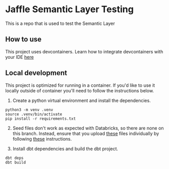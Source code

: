 # Jaffle Semantic Layer Testing

This is a repo that is used to test the Semantic Layer

## How to use

This project uses devcontainers. Learn how to integrate devcontainers with your IDE [here](https://containers.dev/supporting)

## Local development

This project is optimized for running in a container. If you'd like to use it locally outside of container you'll need to follow the instructions below.

1. Create a python virtual environment and install the dependencies.

```console
python3 -m venv .venv
source .venv/bin/activate
pip install -r requirements.txt
```

2. Seed files don't work as expected with Databricks, so there are none on this branch. Instead, ensure that you upload [these](https://github.com/dbt-labs/jaffle-sl-testing/tree/main/jaffle-data) files individually by following [these](https://docs.databricks.com/en/ingestion/add-data/upload-data.html) instructions.

3. Install dbt dependencies and build the dbt project.

```console
dbt deps
dbt build
```


